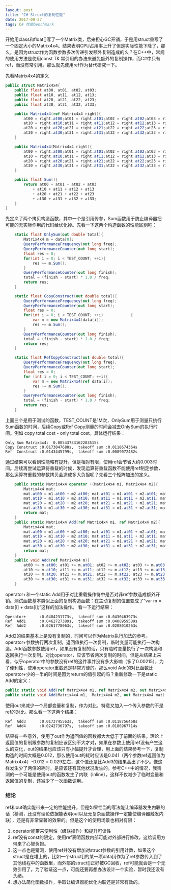 ```yaml
---
layout: post
title: "C# Struct的复制性能"
date: 2017-09-27
tags: C# 性能benchmark  
---
```


开始用class和float[]写了一个Matrix类，后来担心GC开销，于是用struct重写了一个固定大小的Matrix4x4。结果表明CPU占用率上升了但是实际性能下降了，那么，是因为struct作为函数参数多次传递引发额外复制造成的么？在C++中，常规的使用方法是使用const T& 常引用的办法来避免额外的复制操作，而C#中只有ref，而没有常引用。那么就先使用ref作为替代研究一下。

先看Matrix4x4的定义

```C#
public struct Matrix4x4{
    public float at00, at01, at02, at03;
    public float at10, at11, at12, at13;
    public float at20, at21, at22, at23;
    public float at30, at31, at32, at33;

    public Matrix4x4(ref Matrix4x4 right){
        at00 = right.at00;at01 = right.at01;at02 = right.at02;at03 = right.at03;
        at10 = right.at10;at11 = right.at11;at12 = right.at12;at13 = right.at13;
        at20 = right.at20;at21 = right.at21;at22 = right.at22;at23 = right.at23;
        at30 = right.at30;at31 = right.at31;at32 = right.at32;at33 = right.at33;
    }

    public Matrix4x4(Matrix4x4 right){
        at00 = right.at00;at01 = right.at01;at02 = right.at02;at03 = right.at03;
        at10 = right.at10;at11 = right.at11;at12 = right.at12;at13 = right.at13;
        at20 = right.at20;at21 = right.at21;at22 = right.at22;at23 = right.at23;
        at30 = right.at30;at31 = right.at31;at32 = right.at32;at33 = right.at33;
    }

    public float Sum(){
        return at00 + at01 + at02 + at03
            + at10 + at11 + at12 + at13
            + at20 + at21 + at22 + at23
            + at30 + at31 + at32 + at33;
    }
}
```

先定义了两个拷贝构造函数，其中一个是引用传参，Sum函数用于防止编译器把可能的无实际作用的代码给优化掉。先看一下这两个构造函数的性能区别吧：

```C#
    static float OnlySum(out double total){
        Matrix4x4 m = data[0];
        QueryPerformanceFrequency(out long freq);
        QueryPerformanceCounter(out long start);
        float res = 0;
        for(int i = 0; i < TEST_COUNT; ++i){
            res += m.Sum();
        }
        QueryPerformanceCounter(out long finish);
        total = (finish - start) * 1.0 / freq;
        return res;
    }

    static float CopyConstruct(out double total){
        QueryPerformanceFrequency(out long freq);
        QueryPerformanceCounter(out long start);
        float res = 0;
        for(int i = 0; i < TEST_COUNT; ++i)            {
            var m = new Matrix4x4(data[i]);
            res += m.Sum();
        }
        QueryPerformanceCounter(out long finish);
        total = (finish - start) * 1.0 / freq;
        return res;
    }

    static float RefCopyConstruct(out double total){
        QueryPerformanceFrequency(out long freq);
        QueryPerformanceCounter(out long start);
        float res = 0;
        for (int i = 0; i < TEST_COUNT; ++i){
            var m = new Matrix4x4(ref data[i]);
            res += m.Sum();
        }
        QueryPerformanceCounter(out long finish);
        total = (finish - start) * 1.0 / freq;
        return res;
    }
```

上面三个是用于测试的函数，TEST_COUNT是1M次，OnlySum用于测量只执行Sum函数的时间，后续Copy或Ref Copy测量的时间会减去OnlySum的执行时间。例如 copy total cost - only total cost。具体运行结果：

```
Only Sum Matrix4x4:  0.00543733162283515s
Copy Construct :0.0173047680s,  takeoff sum :0.0118674364s
Ref  Construct :0.0143445799s,  takeoff sum :0.0089072482s
```

通过结果可以看到性能略有提升，但是相对有限，使用ref会节省大约0.003时间。后续再尝试运算符重载的时候，发现运算符重载函数不能使用ref制定参数，那么运算符重载的参数拷贝会造成多大负担呢？先看三个矩阵加法的定义。

```C#
    public static Matrix4x4 operator +(Matrix4x4 m1, Matrix4x4 m2){
        Matrix4x4 mat;
        mat.at00 = m1.at00 + m2.at00; mat.at01 = m1.at01 + m2.at01; mat.at02 = m1.at02 + m2.at02; mat.at03 = m1.at03 + m2.at03;
        mat.at10 = m1.at10 + m2.at10; mat.at11 = m1.at11 + m2.at11; mat.at12 = m1.at12 + m2.at12; mat.at13 = m1.at13 + m2.at13;
        mat.at20 = m1.at20 + m2.at20; mat.at21 = m1.at21 + m2.at21; mat.at22 = m1.at22 + m2.at22; mat.at23 = m1.at23 + m2.at23;
        mat.at30 = m1.at30 + m2.at30; mat.at31 = m1.at31 + m2.at31; mat.at32 = m1.at32 + m2.at32; mat.at33 = m1.at33 + m2.at33;
        return mat;
    }
    public static Matrix4x4 Add(ref Matrix4x4 m1, ref Matrix4x4 m2){
        Matrix4x4 mat;
        mat.at00 = m1.at00 + m2.at00; mat.at01 = m1.at01 + m2.at01; mat.at02 = m1.at02 + m2.at02; mat.at03 = m1.at03 + m2.at03;
        mat.at10 = m1.at10 + m2.at10; mat.at11 = m1.at11 + m2.at11; mat.at12 = m1.at12 + m2.at12; mat.at13 = m1.at13 + m2.at13;
        mat.at20 = m1.at20 + m2.at20; mat.at21 = m1.at21 + m2.at21; mat.at22 = m1.at22 + m2.at22; mat.at23 = m1.at23 + m2.at23;
        mat.at30 = m1.at30 + m2.at30; mat.at31 = m1.at31 + m2.at31; mat.at32 = m1.at32 + m2.at32; mat.at33 = m1.at33 + m2.at33;
        return mat;
    }
    public void Add(ref Matrix4x4 m){
        at00 += m.at00; at01 += m.at01; at02 += m.at02; at03 += m.at03;
        at10 += m.at10; at11 += m.at11; at12 += m.at12; at13 += m.at13;
        at20 += m.at20; at21 += m.at21; at22 += m.at22; at23 += m.at23;
        at30 += m.at30; at31 += m.at31; at32 += m.at32; at33 += m.at33;
    }
```

operator+和一个static Add用于对比重载操作符中是否对非ref参数造成额外开销。测试函数基本类似上面的复制构造函数：在主动复制的位置变成了“var m = data[i] + data[i];”这样的加法操作。
看一下运行结果：

```
Operator+      :0.0484231773s,  takeoff sum :0.0430463973s
Ref  Add1      :0.0462727389s,  takeoff sum :0.0408959589s
Ref  Add2      :0.0261778063s,  takeoff sum :0.0208010263s
```

Add2的结果基本上是没有复制的，时间可以作为Matrix执行加法的参考。operator+参数执行两次复制，返回值执行一次复制，临时变量可能执行一次构造。Add函数参数使用ref，如果没有复制的话，只有临时变量执行了一次构造和返回执行一次复制。对比operator，应该节省两次复制的时间，但是从结果上来看，似乎operator中的参数没有ref的这件事并没有多大影响（多了0.00215），为了便利性，使用operator重载还是非常方便的。那么void Add的对比函数比operator+少的一半的时间是因为return的值引起的吗？重新修改一下是static Add的定义：

```C#
public static void Add(ref Matrix4x4 m1, ref Matrix4x4 m2, out Matrix4x4 mat);
public static void Add(Matrix4x4 m1,  Matrix4x4 m2, out Matrix4x4 mat)
```

使用out来减少一个局部变量和复制，作为对比，特意又加入一个传入参数的不是ref的对比。那么看一下这两个结果：

```
Ref  Add3      :0.0173745563s,  takeoff sum :0.0118756468s
Ref  Add4      :0.0242736797s,  takeoff sum :0.0186967714s
```

结果有一些意外，使用了out作为返回值的函数都大大低于了前面的结果。理论上返回值的复制跟参数的复制应该区别不大才对，如果在参数上使用ref没有产生这么的变化，out的结果也应该只有小幅提升才合理，用上面的结果参考一下，复制构造的时间大概是0.012，那么使用out的耗时应该是0.041（两个参数ref返回值为Matrix4x4）-0.012 = 0.029左右，这个值还是比Add3的结果高出了不少。像这样发生少了两倍的耗时，是应该还有其他状况发生的。参考C++中的情况，我猜测的一个可能是使用out的函数发生了内联（inline），这样不仅减少了临时变量和返回值的复制，还减少了一次函数调用。

### 结论
ref和out确实能带来一定的性能提升，但是如果恰当的写法能让编译器发生内联的话（猜测，还没有理论依据能表明out以及无复杂函数操作一定能使编译器触发内联），还是有非常显著的效果的。但是这个的使用场景也相对有限：

1. operator能带来便利性（级联操作）和提升可读性
2. ref没有const的限定，使用ref表明函数内部可能对外部进行修改，这给调用方带来了心智负担。
3. 这一点也是猜测，使用ref并没有增加对struct参数的引用计数，如果这个struct是在堆上的，比如一个struct[]的某一项data[i]作为了ref参数传入到了其他线程中的函数里，而外部的struct[]正好被GC回收，ref可能就会是一个无效引用了。为了验证这一点，可能还要再想办法设计一个实验，暂时我还没有头绪。
4. 想办法简化函数操作，争取让编译器能优化内联还是非常有效的。